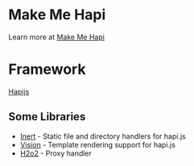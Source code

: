 # Make Me Hapi
Learn more at [Make Me Hapi](https://github.com/hapijs/makemehapi)

# Framework
[Hapijs](https://github.com/hapijs/hapi)

## Some Libraries
* [Inert](https://github.com/hapijs/inert) - Static file and directory handlers for hapi.js
* [Vision](https://github.com/hapijs/vision) - Template rendering support for hapi.js
* [H2o2](https://github.com/hapijs/h2o2) - Proxy handler